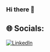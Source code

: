### Hi there 👋



## 🌐 Socials:
[![LinkedIn](https://img.shields.io/badge/LinkedIn-%230077B5.svg?logo=linkedin&logoColor=white)](https://linkedin.com/in/fredrickadjei) 




<!-- Proudly created with GPRM ( https://gprm.itsvg.in ) -->
